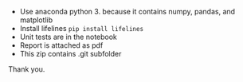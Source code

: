 - Use anaconda python 3. because it contains numpy, pandas, and matplotlib
- Install lifelines `pip install lifelines`
- Unit tests are in the notebook
- Report is attached as pdf
- This zip contains .git subfolder

Thank you.